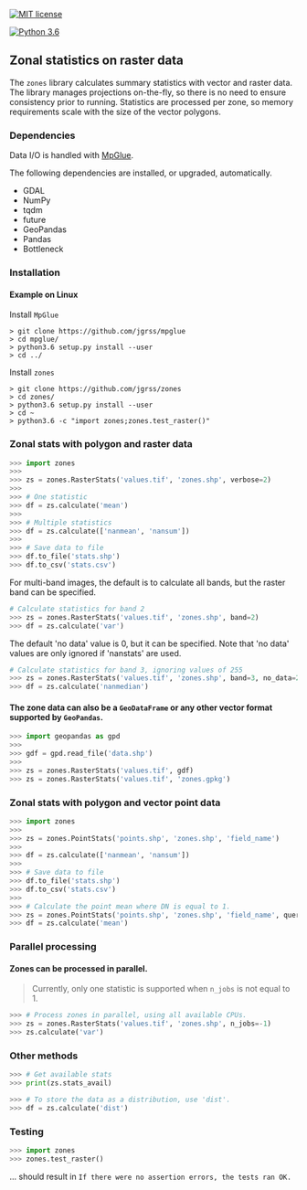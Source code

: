 [](#mit-license) [](#python-3.6)

[![MIT license](https://img.shields.io/badge/License-MIT-black.svg)](https://lbesson.mit-license.org/)

[![Python 3.6](https://img.shields.io/badge/python-3.6-black.svg)](https://www.python.org/downloads/release/python-360/)

Zonal statistics on raster data
---

The `zones` library calculates summary statistics with vector and raster data. The library manages projections on-the-fly,
so there is no need to ensure consistency prior to running.  Statistics are processed per zone, so memory requirements
scale with the size of the vector polygons.

### Dependencies

Data I/O is handled with [MpGlue](https://github.com/jgrss/mpglue).

The following dependencies are installed, or upgraded, automatically.

- GDAL
- NumPy
- tqdm
- future
- GeoPandas
- Pandas
- Bottleneck

### Installation

#### Example on Linux

Install `MpGlue`

```commandline
> git clone https://github.com/jgrss/mpglue
> cd mpglue/
> python3.6 setup.py install --user
> cd ../
```

Install `zones`

```commandline
> git clone https://github.com/jgrss/zones
> cd zones/
> python3.6 setup.py install --user
> cd ~
> python3.6 -c "import zones;zones.test_raster()"
```

### Zonal stats with polygon and raster data

```python
>>> import zones
>>>
>>> zs = zones.RasterStats('values.tif', 'zones.shp', verbose=2)
>>>
>>> # One statistic
>>> df = zs.calculate('mean')
>>>
>>> # Multiple statistics
>>> df = zs.calculate(['nanmean', 'nansum'])
>>>
>>> # Save data to file
>>> df.to_file('stats.shp')
>>> df.to_csv('stats.csv')
```

For multi-band images, the default is to calculate all bands, but the raster band can be specified.

```python
# Calculate statistics for band 2
>>> zs = zones.RasterStats('values.tif', 'zones.shp', band=2)
>>> df = zs.calculate('var')
```

The default 'no data' value is 0, but it can be specified. Note that 'no data' values are only ignored if 'nanstats' are used.

```python
# Calculate statistics for band 3, ignoring values of 255
>>> zs = zones.RasterStats('values.tif', 'zones.shp', band=3, no_data=255)
>>> df = zs.calculate('nanmedian')
```

#### The zone data can also be a `GeoDataFrame` or any other vector format supported by `GeoPandas`.

```python
>>> import geopandas as gpd
>>>
>>> gdf = gpd.read_file('data.shp')
>>>
>>> zs = zones.RasterStats('values.tif', gdf)
>>> zs = zones.RasterStats('values.tif', 'zones.gpkg')
```

### Zonal stats with polygon and vector point data

```python
>>> import zones
>>>
>>> zs = zones.PointStats('points.shp', 'zones.shp', 'field_name')
>>>
>>> df = zs.calculate(['nanmean', 'nansum'])
>>>
>>> # Save data to file
>>> df.to_file('stats.shp')
>>> df.to_csv('stats.csv')
>>>
>>> # Calculate the point mean where DN is equal to 1.
>>> zs = zones.PointStats('points.shp', 'zones.shp', 'field_name', query="DN == 1")
>>> df = zs.calculate('mean')
```

### Parallel processing

#### Zones can be processed in parallel.

> Currently, only one statistic is supported when `n_jobs` is not equal to 1.

```python
>>> # Process zones in parallel, using all available CPUs.
>>> zs = zones.RasterStats('values.tif', 'zones.shp', n_jobs=-1)
>>> zs.calculate('var')
```

### Other methods

```python
>>> # Get available stats
>>> print(zs.stats_avail)
```

```python
>>> # To store the data as a distribution, use 'dist'.
>>> df = zs.calculate('dist')
```

### Testing

```python
>>> import zones
>>> zones.test_raster()
```

... should result in `If there were no assertion errors, the tests ran OK.`
